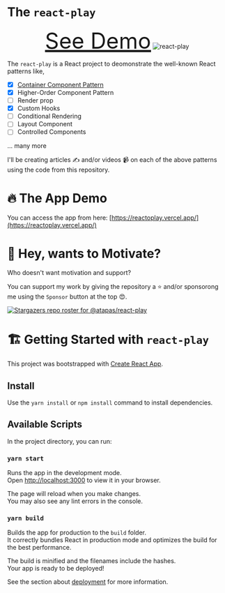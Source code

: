 # The `react-play`

<p align="center">
  <a href="https://moviez.vercel.app/" target="_blank" style="font-size:50px">See Demo<a/>
  <img src="screens/data-load-style.gif" alt="react-play" />
</p>  

The `react-play` is a React project to deomonstrate the well-known React patterns like,


- [X] [Container Component Pattern](https://github.com/atapas/react-play/tree/release/openreplay-cc-pattern)
- [X] Higher-Order Component Pattern
- [ ] Render prop
- [X] Custom Hooks
- [ ] Conditional Rendering
- [ ] Layout Component
- [ ] Controlled Components   

... many more
  
I'll be creating articles ✍️ and/or videos 📹 on each of the above patterns using the code from this repository.
    
# 🔥 The App Demo
  
You can access the app from here: [https://reactoplay.vercel.app/](https://reactoplay.vercel.app/)
  

# 🤲 Hey, wants to Motivate?

Who doesn't want motivation and support?  

You can support my work by giving the repository a ⭐ and/or sponsorong me using the `Sponsor` button at the top 😍.

[![Stargazers repo roster for @atapas/react-play](https://reporoster.com/stars/atapas/react-play)](https://github.com/atapas/react-play/stargazers)  
  

# 🏗️ Getting Started with `react-play`

This project was bootstrapped with [Create React App](https://github.com/facebook/create-react-app).

## Install
Use the `yarn install` or `npm install` command to install dependencies.

## Available Scripts

In the project directory, you can run:

### `yarn start`

Runs the app in the development mode.\
Open [http://localhost:3000](http://localhost:3000) to view it in your browser.

The page will reload when you make changes.\
You may also see any lint errors in the console.

### `yarn build`

Builds the app for production to the `build` folder.\
It correctly bundles React in production mode and optimizes the build for the best performance.

The build is minified and the filenames include the hashes.\
Your app is ready to be deployed!

See the section about [deployment](https://facebook.github.io/create-react-app/docs/deployment) for more information.
